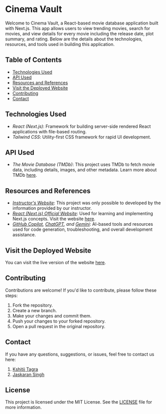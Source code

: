 # Cinema Vault

Welcome to Cinema Vault, a React-based movie database application built with Next.js. This app allows users to view trending movies, search for movies, and view details for every movie including the release date, plot summary, and rating. Below are the details about the technologies, resources, and tools used in building this application.

## Table of Contents

- [Technologies Used](#technologies-used)
- [API Used](#api-used)
- [Resources and References](#resources-and-references)
- [Visit the Deployed Website](#visit-the-deployed-website)
- [Contributing](#contributing)
- [Contact](#contact)

## Technologies Used

- _React (Next.js)_: Framework for building server-side rendered React applications with file-based routing.
- _Tailwind CSS_: Utility-first CSS framework for rapid UI development.

## API Used

- _The Movie Database (TMDb)_: This project uses TMDb to fetch movie data, including details, images, and other metadata. Learn more about TMDb [here](https://www.themoviedb.org/).

## Resources and References

- _[Instructor's Website](https://webdev2.warsylewicz.ca/)_: This project was only possible to developed by the information provided by our instructor.
- _[React (Next.js) Official Website](https://nextjs.org/)_: Used for learning and implementing Next.js concepts. Visit the website [here](https://nextjs.org/).
- _[GitHub Copilot](https://github.com/features/copilot), [ChatGPT](https://chat.openai.com/), and [Gemini](https://gemini.google.com/)_: AI-based tools and resources used for code generation, troubleshooting, and overall development assistance.

## Visit the Deployed Website

You can visit the live version of the website [here](https://cprg306-project-eta.vercel.app/).

## Contributing

Contributions are welcome! If you'd like to contribute, please follow these steps:

1. Fork the repository.
2. Create a new branch.
3. Make your changes and commit them.
4. Push your changes to your forked repository.
5. Open a pull request in the original repository.

## Contact

If you have any questions, suggestions, or issues, feel free to contact us here:

1. [Kshitij Tagra](kshitij20112003@gmail.com)
2. [Jaskaran Singh](jaskaran2003.jpr@gmail.com)

## License

This project is licensed under the MIT License. See the [LICENSE](./LICENSE) file for more information.
